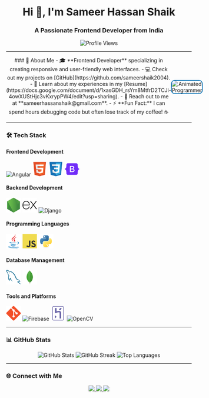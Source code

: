 <h1 align="center">Hi 👋, I'm Sameer Hassan Shaik</h1>
<h3 align="center">A Passionate Frontend Developer from India</h3>

<div align="center">
  <p>
    <img src="https://komarev.com/ghpvc/?username=sameershaik2004&label=Profile%20Views&color=0e75b6&style=flat" alt="Profile Views" />
  </p>
</div>

---

<div align="center" style="display: flex; align-items: center; justify-content: space-between;">
  <div style="flex: 1;">
    ### 🚀 About Me  
    - 🎓 **Frontend Developer** specializing in creating responsive and user-friendly web interfaces.  
    - 💻 Check out my projects on [GitHub](https://github.com/sameershaik2004).  
    - 📄 Learn about my experiences in my [Resume](https://docs.google.com/document/d/1xasGDH_rsYm8MtfrD2TCJi-4owXUStHjc3vKxrypPW4/edit?usp=sharing).  
    - 📧 Reach out to me at **sameerhassanshaik@gmail.com**.  
    - ⚡ **Fun Fact:** I can spend hours debugging code but often lose track of my coffee! ☕  
  </div>

  <div style="flex: 1; text-align: center;">
    <img src="https://gifdb.com/images/file/animated-programmer-guy-coding-790a0bs8e8thpisg.gif" alt="Animated Programmer" width="200" style="border-radius: 10px; border: 2px solid #0e75b6;"/>
  </div>
</div>

---

### 🛠️ Tech Stack

#### Frontend Development
<p>
  <img src="https://angular.io/assets/images/logos/angular/angular.svg" alt="Angular" width="40" height="40"/>
  <img src="https://raw.githubusercontent.com/devicons/devicon/master/icons/html5/html5-original.svg" alt="HTML5" width="40" height="40"/>
  <img src="https://raw.githubusercontent.com/devicons/devicon/master/icons/css3/css3-original.svg" alt="CSS3" width="40" height="40"/>
  <img src="https://raw.githubusercontent.com/devicons/devicon/master/icons/bootstrap/bootstrap-plain.svg" alt="Bootstrap" width="40" height="40"/>
</p>

#### Backend Development
<p>
  <img src="https://raw.githubusercontent.com/devicons/devicon/master/icons/nodejs/nodejs-original.svg" alt="Node.js" width="40" height="40"/>
  <img src="https://raw.githubusercontent.com/devicons/devicon/master/icons/express/express-original.svg" alt="Express.js" width="40" height="40"/>
  <img src="https://cdn.worldvectorlogo.com/logos/django.svg" alt="Django" width="40" height="40"/>
</p>

#### Programming Languages
<p>
  <img src="https://raw.githubusercontent.com/devicons/devicon/master/icons/java/java-original.svg" alt="Java" width="40" height="40"/>
  <img src="https://raw.githubusercontent.com/devicons/devicon/master/icons/javascript/javascript-original.svg" alt="JavaScript" width="40" height="40"/>
  <img src="https://raw.githubusercontent.com/devicons/devicon/master/icons/python/python-original.svg" alt="Python" width="40" height="40"/>
</p>

#### Database Management
<p>
  <img src="https://raw.githubusercontent.com/devicons/devicon/master/icons/mysql/mysql-original.svg" alt="MySQL" width="40" height="40"/>
  <img src="https://raw.githubusercontent.com/devicons/devicon/master/icons/mongodb/mongodb-original.svg" alt="MongoDB" width="40" height="40"/>
</p>

#### Tools and Platforms
<p>
  <img src="https://raw.githubusercontent.com/devicons/devicon/master/icons/git/git-original.svg" alt="Git" width="40" height="40"/>
  <img src="https://www.vectorlogo.zone/logos/firebase/firebase-icon.svg" alt="Firebase" width="40" height="40"/>
  <img src="https://raw.githubusercontent.com/devicons/devicon/master/icons/heroku/heroku-original.svg" alt="Heroku" width="40" height="40"/>
  <img src="https://www.vectorlogo.zone/logos/opencv/opencv-icon.svg" alt="OpenCV" width="40" height="40"/>
</p>

---

### 📊 GitHub Stats

<p align="center">
  <img src="https://github-readme-stats.vercel.app/api?username=sameershaik2004&show_icons=true&theme=radical" alt="GitHub Stats" />
  <img src="https://github-readme-streak-stats.herokuapp.com/?user=sameershaik2004&theme=radical" alt="GitHub Streak" />
  <img src="https://github-readme-stats.vercel.app/api/top-langs/?username=sameershaik2004&layout=compact&theme=radical" alt="Top Languages" />
</p>

---

### 🌐 Connect with Me

<p align="center">
  <a href="https://linkedin.com/in/shaik-sameer-hassan-23525a25a" target="_blank">
    <img src="https://img.shields.io/badge/-LinkedIn-0e76a8?style=for-the-badge&logo=Linkedin&logoColor=white"/>
  </a>
  <a href="https://fb.com/sameerhassanshaik" target="_blank">
    <img src="https://img.shields.io/badge/-Facebook-4267B2?style=for-the-badge&logo=Facebook&logoColor=white"/>
  </a>
  <a href="https://instagram.com/mr._.shaik.___" target="_blank">
    <img src="https://img.shields.io/badge/-Instagram-E4405F?style=for-the-badge&logo=Instagram&logoColor=white"/>
  </a>
</p>
